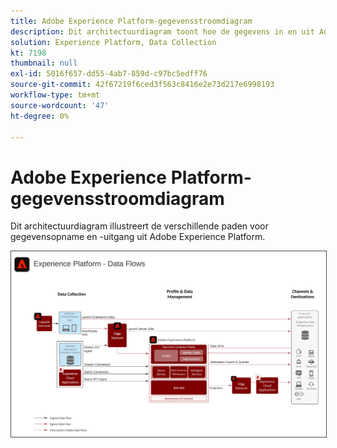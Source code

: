 ```yaml
---
title: Adobe Experience Platform-gegevensstroomdiagram
description: Dit architectuurdiagram toont hoe de gegevens in en uit Adobe Experience Platform stromen.
solution: Experience Platform, Data Collection
kt: 7198
thumbnail: null
exl-id: 5016f657-dd55-4ab7-859d-c97bc5edff76
source-git-commit: 42f67219f6ced3f563c8416e2e73d217e6998193
workflow-type: tm+mt
source-wordcount: '47'
ht-degree: 0%

---
```


# Adobe Experience Platform-gegevensstroomdiagram

Dit architectuurdiagram illustreert de verschillende paden voor gegevensopname en -uitgang uit Adobe Experience Platform.

<img src="assets/aep_data_flow.svg" alt="Gegevensstroom Experience Platform" style="border:1px solid #4a4a4a" />

